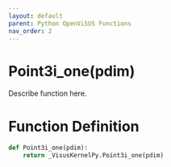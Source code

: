 ```yaml
---
layout: default
parent: Python OpenViSUS Functions
nav_order: 2
---
```


# Point3i_one(pdim)

Describe function here.

# Function Definition

```python
def Point3i_one(pdim):
    return _VisusKernelPy.Point3i_one(pdim)

```